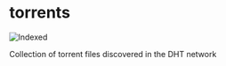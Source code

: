 torrents 
========
![Indexed](https://img.shields.io/badge/indexed-195658-blue)

Collection of torrent files discovered in the DHT network
